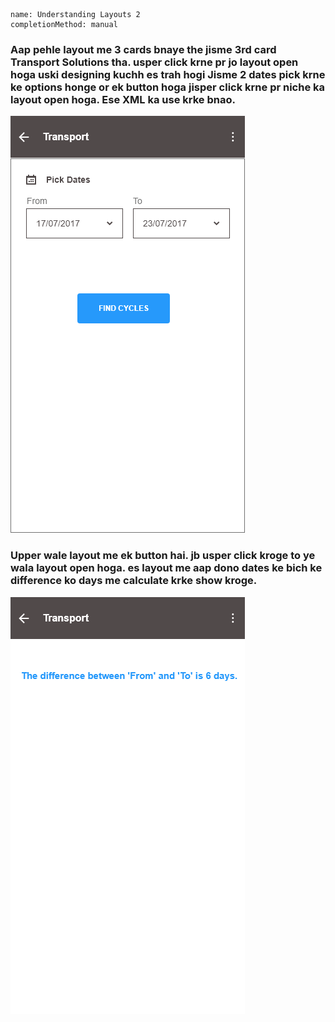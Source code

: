 ```ngMeta
name: Understanding Layouts 2
completionMethod: manual
```


### Aap pehle layout me 3 cards bnaye the jisme 3rd card Transport Solutions tha. usper click krne pr jo layout open hoga uski designing kuchh es trah hogi Jisme 2 dates pick krne ke options honge or ek button hoga jisper click krne pr niche ka layout open hoga. Ese XML ka use krke bnao. 

![Layout 1](images/layout2_first.png) 


### Upper wale layout me ek button hai. jb usper click kroge to ye wala layout open hoga. es layout me aap dono dates ke bich ke difference ko days me calculate krke show kroge. 

![Layout 2](images/layout2_second.png)
